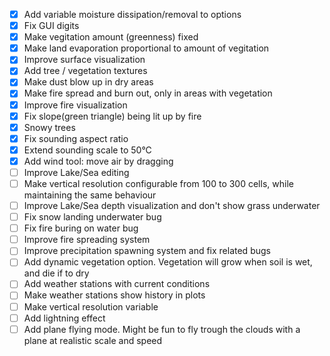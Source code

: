 - [x] Add variable moisture dissipation/removal to options
- [x] Fix GUI digits
- [x] Make vegitation amount (greenness) fixed
- [x] Make land evaporation proportional to amount of vegitation
- [x] Improve surface visualization
- [x] Add tree / vegetation textures
- [x] Make dust blow up in dry areas
- [x] Make fire spread and burn out, only in areas with vegetation
- [x] Improve fire visualization
- [x] Fix slope(green triangle) being lit up by fire
- [x] Snowy trees
- [x] Fix sounding aspect ratio
- [x] Extend sounding scale to 50°C
- [X] Add wind tool: move air by dragging
- [ ] Improve Lake/Sea editing
- [ ] Make vertical resolution configurable from 100 to 300 cells, while maintaining the same behaviour
- [ ] Improve Lake/Sea depth visualization and don't show grass underwater
- [ ] Fix snow landing underwater bug
- [ ] Fix fire buring on water bug
- [ ] Improve fire spreading system
- [ ] Improve precipitation spawning system and fix related bugs
- [ ] Add dynamic vegetation option. Vegetation will grow when soil is wet, and die if to dry
- [ ] Add weather stations with current conditions
- [ ] Make weather stations show history in plots
- [ ] Make vertical resolution variable
- [ ] Add lightning effect
- [ ] Add plane flying mode. Might be fun to fly trough the clouds with a plane at realistic scale and speed
